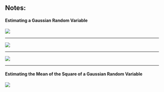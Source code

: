 ## Notes:

#### Estimating a Gaussian Random Variable

![](https://github.com/VictorCannestro/Intuitive_Probability_and_Random_Processes/blob/master/figs/fig_2_7.PNG)
***
![](https://github.com/VictorCannestro/Intuitive_Probability_and_Random_Processes/blob/master/figs/fig_2_8.PNG)
***
![](https://github.com/VictorCannestro/Intuitive_Probability_and_Random_Processes/blob/master/figs/fig_2_9.PNG)
***
#### Estimating the Mean of the Square of a Gaussian Random Variable
![](https://github.com/VictorCannestro/Intuitive_Probability_and_Random_Processes/blob/master/figs/fig_2_11.PNG)
